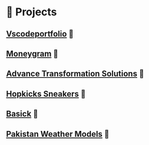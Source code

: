 # 🧪 Projects

## [Vscodeportfolio](https://zeeshanvscode.netlify.app/) 🔗
## [Moneygram](https://moneygram.com) 🔗
## [Advance Transformation Solutions](https://hopkicks.pk) 🔗
## [Hopkicks Sneakers](https://hopkicks.pk) 🔗
## [Basick](https://instagram.com/hypebasick) 🔗
## [Pakistan Weather Models](https://play.google.com/store/apps/details?id=coom.exaample.zeeshan.pakistanweatherapp&hl=en&gl=US&pli=1) 🔗